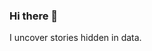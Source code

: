 ### Hi there 👋

<!--
**moorjani-ajay/moorjani-ajay** is a ✨ _special_ ✨ repository because its `README.md` (this file) appears on your GitHub profile.

Here are some ideas to get you started:
- ⚡ Fun fact: I have visited 11 countries in my life before turning 25
- 🔭 I’m currently working on ...
- 🌱 I’m currently learning ...
- 👯 I’m looking to collaborate on ...
- 🤔 I’m looking for help with ...
- 💬 Ask me about ...
- 📫 How to reach me: ...
- 😄 Pronouns: ...
- ⚡ Fun fact: ...

- 🔭🌱🚀 I’m currently building (FLEXR)[getflexr.com]. At FLEXR, we are using Computer Vision to improve athletic performance 🏃. Go ahead and signup to be among the first to experience the product.
-->

I uncover stories hidden in data.
